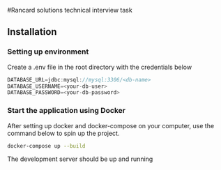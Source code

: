 #Rancard solutions technical interview task

## Installation

### Setting up environment
Create a .env file in the root directory with the credentials below
```js
DATABASE_URL=jdbc:mysql://mysql:3306/<db-name>
DATABASE_USERNAME=<your-db-user>
DATABASE_PASSWORD=<your-db-password>
```

### Start the application using Docker
After setting up docker and docker-compose on your computer, use the command below to spin up the project.
```bash
docker-compose up --build
```
The development server should be up and running
